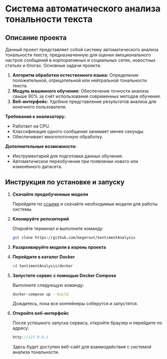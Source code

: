# Система автоматического анализа тональности текста

## Описание проекта

Данный проект представляет собой систему автоматического анализа тональности текста, предназначенную для оценки эмоционального настроя сообщений в корпоративных и социальных сетях, новостных статьях и блогах. Основные задачи проекта:

1. **Алгоритм обработки естественного языка:** Определение положительной, отрицательной или нейтральной тональности текста.
2. **Модуль машинного обучения:** Обеспечение точности анализа свыше 90% за счёт использования современных методов обучения.
3. **Веб-интерфейс:** Удобное представление результатов анализа для конечного пользователя.

**Требования к анализатору:**

- Работает на CPU.
- Классификация одного сообщения занимает менее секунды.
- Обеспечивает многопоточную обработку.

**Дополнительные возможности:**

- Инструментарий для подготовки данных обучения.
- Автоматическое переобучение при появлении нового или изменённого датасета.

## Инструкция по установке и запуску

1. **Скачайте предобученные модели**

   Перейдите по [ссылке](#https://drive.google.com/file/d/13pZ7cee6WoCU9NIa9niLAyJL58_AH2NX/view?usp=sharing) и скачайте необходимые модели для работы системы.

2. **Клонируйте репозиторий**

   Откройте терминал и выполните команду:
   ```bash
   git clone https://github.com/Gegerout/SentimentAnalysis
   ```
   
3. **Разархивируйте модели в корень проекта**
4. **Перейдите в каталог Docker**

   ```bash
   cd SentimentAnalysis/docker
   ```

5. **Запустите сервис с помощью Docker Compose**

   Выполните следующую команду:
   ```bash
   docker-compose up --build
   ```
   Дождитесь, пока все контейнеры соберутся и запустятся.

6. **Откройте веб-интерфейс**

   После успешного запуска сервиса, откройте браузер и перейдите по адресу:
   
   ```cpp
   http://127.0.0.1
   ```
   Здесь будет доступен веб-сайт для взаимодействия с системой анализа тональности.

